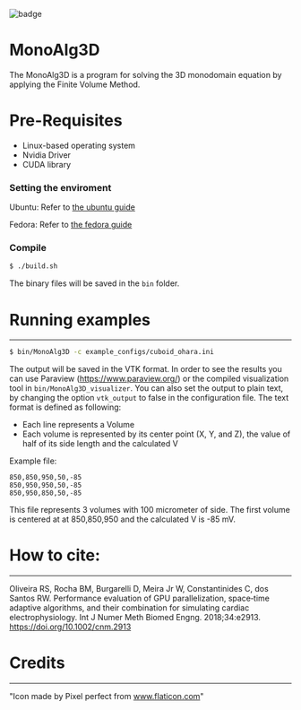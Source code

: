 ![badge](https://action-badges.now.sh/rsachetto/MonoAlg3D_C?action=build)

# MonoAlg3D

The MonoAlg3D is a program for solving the 3D monodomain equation by applying the Finite Volume Method.

# Pre-Requisites

  - Linux-based operating system
  - Nvidia Driver 
  - CUDA library

### Setting the enviroment

Ubuntu: Refer to [the ubuntu guide](guide-monoalg3d-ubuntu.md)

Fedora: Refer to [the fedora guide](guide-monoalg3d-fedora.md)

### Compile
```sh
$ ./build.sh
```
The binary files will be saved in the ```bin``` folder.

# Running examples
----
```sh
$ bin/MonoAlg3D -c example_configs/cuboid_ohara.ini 
```

The output will be saved in the VTK format. In order to see the results you can use Paraview (https://www.paraview.org/) or the compiled visualization tool in ```bin/MonoAlg3D_visualizer```. You can also set the output to plain text, by changing the option ```vtk_output``` to false in the configuration file. The text format is defined as following:

- Each line represents a Volume
- Each volume is represented by its center point (X, Y, and Z), the value of half of its side length and the calculated V

Example file:

```
850,850,950,50,-85
850,950,950,50,-85
850,950,850,50,-85
```

This file represents 3 volumes with 100 micrometer of side. The first volume is centered at  at 850,850,950 and the calculated V is -85 mV.

# How to cite:
----

Oliveira RS, Rocha BM, Burgarelli D, Meira Jr W, Constantinides C, dos Santos RW. Performance evaluation of GPU parallelization, space‐time adaptive algorithms, and their combination for simulating cardiac electrophysiology. Int J Numer Meth Biomed Engng. 2018;34:e2913. https://doi.org/10.1002/cnm.2913

# Credits
----
"Icon made by Pixel perfect from www.flaticon.com"

